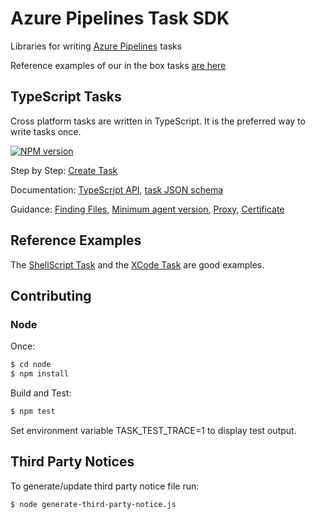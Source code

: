 
# Azure Pipelines Task SDK

Libraries for writing [Azure Pipelines](https://azure.microsoft.com/en-us/services/devops/pipelines) tasks

Reference examples of our in the box tasks [are here](https://github.com/Microsoft/azure-pipelines-tasks)

## TypeScript Tasks

Cross platform tasks are written in TypeScript.  It is the preferred way to write tasks once.

[![NPM version][npm-lib-image]][npm-lib-url]

Step by Step: [Create Task](https://docs.microsoft.com/en-us/azure/devops/extend/develop/add-build-task?view=vsts)  

Documentation: [TypeScript API](docs/azure-pipelines-task-lib.md), [task JSON schema](https://aka.ms/vsts-tasks.schema.json)

Guidance: [Finding Files](docs/findingfiles.md), [Minimum agent version](docs/minagent.md), [Proxy](docs/proxy.md), [Certificate](docs/cert.md)

## Reference Examples

The [ShellScript Task](https://github.com/Microsoft/azure-pipelines-tasks/tree/master/Tasks/ShellScriptV2) and the [XCode Task](https://github.com/Microsoft/azure-pipelines-tasks/tree/master/Tasks/XcodeV5) are good examples.

## Contributing

### Node

Once:
```bash
$ cd node
$ npm install
```

Build and Test:
```bash
$ npm test
```

Set environment variable TASK_TEST_TRACE=1 to display test output.

[npm-lib-image]: https://img.shields.io/npm/v/azure-pipelines-task-lib.svg?style=flat
[npm-lib-url]: https://www.npmjs.com/package/azure-pipelines-task-lib

## Third Party Notices
To generate/update third party notice file run:
```bash
$ node generate-third-party-notice.js
```
